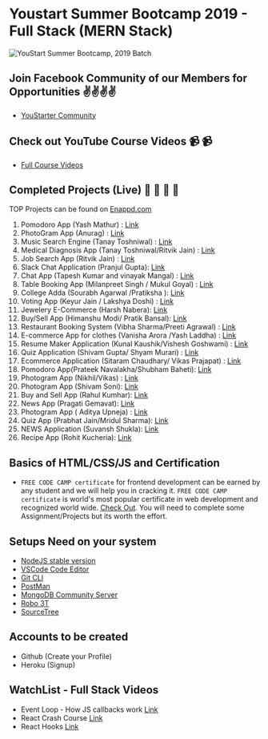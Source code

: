 # Youstart Summer Bootcamp 2019 - Full Stack (MERN Stack)

![YouStart Summer Bootcamp, 2019 Batch](https://youstart.in/assets/2019.jpg)


## Join Facebook Community of our Members for Opportunities ✌️✌️✌️✌️
* [YouStarter Community](https://www.facebook.com/groups/youstartlabs/)



## Check out YouTube Course Videos 📹 📹
* [Full Course Videos](https://www.youtube.com/playlist?list=PL2PkZdv6p7ZnaqcZL7kDJtoIp4NhDy6e4)


## Completed Projects (Live) 🚀 🚀 🚀 🚀 

TOP Projects can be found on [Enappd.com](https://enappd.com)

1. Pomodoro App (Yash Mathur) : [Link](https://pomodorerspoint.herokuapp.com/)
2. PhotoGram App (Anurag) : [Link](https://stark-beach-19846.herokuapp.com/)
3. Music Search Engine (Tanay Toshniwal) : [Link](https://musicsearch-77514.firebaseapp.com/)
4. Medical Diagnosis App (Tanay Toshniwal/Ritvik Jain) : [Link](https://github.com/TheDevCorp/OnlineDiagnosis)
5. Job Search App (Ritvik Jain) : [Link](https://jobsearch-1601d.firebaseapp.com/)
6. Slack Chat Application (Pranjul Gupta): [Link](https://react-slack-clone-29e77.firebaseapp.com)
7. Chat App (Tapesh Kumar and vinayak Mangal) : [Link](https://chat-945.web.app/)
8. Table Booking App (Milanpreet Singh / Mukul Goyal) : [Link](http://rocky-shore-45169.herokuapp.com/)
9. College Adda (Sourabh Agarwal /Pratiksha ): [Link](http://collegeadda.herokuapp.com/)
10. Voting App (Keyur Jain / Lakshya Doshi) : [Link](https://murmuring-beyond-16823.herokuapp.com/)
11. Jewelery E-Commerce (Harsh Nabera): [Link](https://rocky-tor-82982.herokuapp.com/)
12. Buy/Sell App (Himanshu Modi/ Pratik Bansal): [Link](https://blooming-wave-88683.herokuapp.com/)
13. Restaurant Booking System (Vibha Sharma/Preeti Agrawal) : [Link](https://whispering-oasis-54624.herokuapp.com/)
14. E-commerce App for clothes (Vanisha Arora /Yash Laddha) : [Link](https://salty-citadel-71403.herokuapp.com)
15. Resume Maker Application (Kunal Kaushik/Vishesh Goshwami) : [Link](https://warm-cove-61946.herokuapp.com/)
16. Quiz Application (Shivam Gupta/ Shyam Murari) : [Link](https://polar-retreat-64257.herokuapp.com/) 
17. Ecommerce Application (Sitaram Chaudhary/ Vikas Prajapat) : [Link](https://apologetic-loon-31826.herokuapp.com/)
18. Pomodoro App(Prateek Navalakha/Shubham Baheti): [Link](https://enigmatic-citadel-71725.herokuapp.com/)
19. Photogram App (Nikhil/Vikas) : [Link](https://enigmatic-retreat-56279.herokuapp.com)
20. Photogram App (Shivam Soni): [Link](https://lit-shelf-28896.herokuapp.com/)
21. Buy and Sell App (Rahul Kumhar): [Link](https://sellandbuy-719fa.firebaseapp.com)
22. News App (Pragati Gemavat): [Link](https://newshunt-9a0ed.firebaseapp.com)
23. Photogram App ( Aditya Upneja) : [Link](https://boiling-coast-92580.herokuapp.com/)
24. Quiz App (Prabhat Jain/Mridul Sharma): [Link](https://sheltered-chamber-35430.herokuapp.com)
25. NEWS Application (Suvansh Shukla): [Link](https://news-shark.firebaseapp.com/)
26. Recipe App (Rohit Kucheria): [Link](https://recipe-app-918d6.firebaseapp.com/)


## Basics of HTML/CSS/JS and Certification

* `FREE CODE CAMP certificate` for frontend development can be earned by any student and we will help you in cracking it. `FREE CODE CAMP certificate` is world's most popular certificate in web development and recognized world wide. [Check Out](https://learn.freecodecamp.org/). You will need to complete some Assignment/Projects but its worth the effort.

## Setups Need on your system

* [NodeJS stable version ](https://nodejs.org/dist/v10.15.3/node-v10.15.3-x86.msi)
* [VSCode Code Editor](https://code.visualstudio.com/) 
* [Git CLI](https://git-scm.com/download/win)
* [PostMan](https://www.getpostman.com/)
* [MongoDB Community Server](https://www.mongodb.com/download-center/community)
* [Robo 3T](https://robomongo.org/download)
* [SourceTree](https://www.sourcetreeapp.com/)


## Accounts to be created

* Github (Create your Profile)
* Heroku (Signup)

## WatchList - Full Stack Videos

* Event Loop - How JS callbacks work [Link](https://www.youtube.com/)
* React Crash Course [Link](https://www.youtube.com/watch?v=Ke90Tje7VS0)
* React Hooks [Link](https://www.youtube.com/watch?v=G-aO5hzo1aw)





